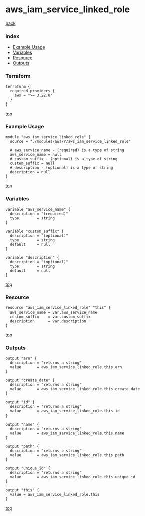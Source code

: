 # aws_iam_service_linked_role
[back](../aws.md)
### Index
- [Example Usage](#example-usage)
- [Variables](#variables)
- [Resource](#resource)
- [Outputs](#outputs)
### Terraform
```hcl
terraform {
  required_providers {
    aws = ">= 3.22.0"
  }
}
```
[top](#index)
### Example Usage
```hcl
module "aws_iam_service_linked_role" {
  source = "./modules/aws/r/aws_iam_service_linked_role"

  # aws_service_name - (required) is a type of string
  aws_service_name = null
  # custom_suffix - (optional) is a type of string
  custom_suffix = null
  # description - (optional) is a type of string
  description = null
}
```
[top](#index)
### Variables
```hcl
variable "aws_service_name" {
  description = "(required)"
  type        = string
}

variable "custom_suffix" {
  description = "(optional)"
  type        = string
  default     = null
}

variable "description" {
  description = "(optional)"
  type        = string
  default     = null
}
```
[top](#index)

### Resource
```hcl
resource "aws_iam_service_linked_role" "this" {
  aws_service_name = var.aws_service_name
  custom_suffix    = var.custom_suffix
  description      = var.description
}
```
[top](#index)
### Outputs
```hcl
output "arn" {
  description = "returns a string"
  value       = aws_iam_service_linked_role.this.arn
}

output "create_date" {
  description = "returns a string"
  value       = aws_iam_service_linked_role.this.create_date
}

output "id" {
  description = "returns a string"
  value       = aws_iam_service_linked_role.this.id
}

output "name" {
  description = "returns a string"
  value       = aws_iam_service_linked_role.this.name
}

output "path" {
  description = "returns a string"
  value       = aws_iam_service_linked_role.this.path
}

output "unique_id" {
  description = "returns a string"
  value       = aws_iam_service_linked_role.this.unique_id
}

output "this" {
  value = aws_iam_service_linked_role.this
}
```
[top](#index)
